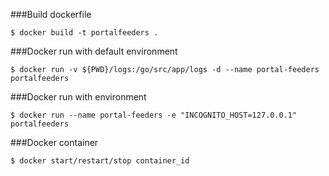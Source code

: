 ###Build dockerfile
```
$ docker build -t portalfeeders .
```

###Docker run with default environment
```
$ docker run -v ${PWD}/logs:/go/src/app/logs -d --name portal-feeders portalfeeders
```

###Docker run with environment
```
$ docker run --name portal-feeders -e "INCOGNITO_HOST=127.0.0.1" portalfeeders
```

###Docker container
```
$ docker start/restart/stop container_id
```